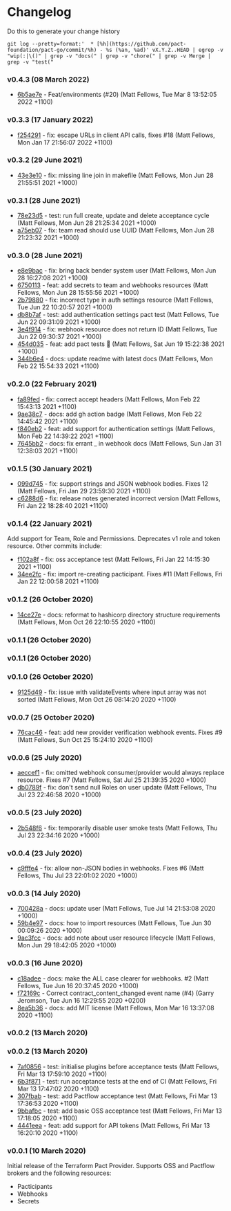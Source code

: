 # Changelog

Do this to generate your change history

    git log --pretty=format:'  * [%h](https://github.com/pact-foundation/pact-go/commit/%h) - %s (%an, %ad)' vX.Y.Z..HEAD | egrep -v "wip(:|\()" | grep -v "docs(" | grep -v "chore(" | grep -v Merge | grep -v "test("

### v0.4.3 (08 March 2022)

- [6b5ae7e](https://github.com/pactflow/terraform/commit/6b5ae7e) - Feat/environments (#20) (Matt Fellows, Tue Mar 8 13:52:05 2022 +1100)
  <a name="0.0.1"></a>

### v0.3.3 (17 January 2022)

- [f254291](https://github.com/pactflow/terraform/commit/f254291) - fix: escape URLs in client API calls, fixes #18 (Matt Fellows, Mon Jan 17 21:56:07 2022 +1100)

### v0.3.2 (29 June 2021)

- [43e3e10](https://github.com/pactflow/terraform/commit/43e3e10) - fix: missing line join in makefile (Matt Fellows, Mon Jun 28 21:55:51 2021 +1000)

### v0.3.1 (28 June 2021)

- [78e23d5](https://github.com/pactflow/terraform/commit/78e23d5) - test: run full create, update and delete acceptance cycle (Matt Fellows, Mon Jun 28 21:25:34 2021 +1000)
- [a75eb07](https://github.com/pactflow/terraform/commit/a75eb07) - fix: team read should use UUID (Matt Fellows, Mon Jun 28 21:23:32 2021 +1000)

### v0.3.0 (28 June 2021)

- [e8e9bac](https://github.com/pactflow/terraform/commit/e8e9bac) - fix: bring back bender system user (Matt Fellows, Mon Jun 28 16:27:08 2021 +1000)
- [6750113](https://github.com/pactflow/terraform/commit/6750113) - feat: add secrets to team and webhooks resources (Matt Fellows, Mon Jun 28 15:55:56 2021 +1000)
- [2b79880](https://github.com/pactflow/terraform/commit/2b79880) - fix: incorrect type in auth settings resource (Matt Fellows, Tue Jun 22 10:20:57 2021 +1000)
- [db8b7af](https://github.com/pactflow/terraform/commit/db8b7af) - test: add authentication settings pact test (Matt Fellows, Tue Jun 22 09:31:09 2021 +1000)
- [3e4f914](https://github.com/pactflow/terraform/commit/3e4f914) - fix: webhook resource does not return ID (Matt Fellows, Tue Jun 22 09:30:37 2021 +1000)
- [454d035](https://github.com/pactflow/terraform/commit/454d035) - feat: add pact tests 🤝 (Matt Fellows, Sat Jun 19 15:22:38 2021 +1000)
- [344b6e4](https://github.com/pactflow/terraform/commit/344b6e4) - docs: update readme with latest docs (Matt Fellows, Mon Feb 22 15:54:33 2021 +1100)

### v0.2.0 (22 February 2021)

- [fa89fed](https://github.com/pactflow/terraform/commit/fa89fed) - fix: correct accept headers (Matt Fellows, Mon Feb 22 15:43:13 2021 +1100)
- [9ae38c7](https://github.com/pactflow/terraform/commit/9ae38c7) - docs: add gh action badge (Matt Fellows, Mon Feb 22 14:45:42 2021 +1100)
- [f840eb2](https://github.com/pactflow/terraform/commit/f840eb2) - feat: add support for authentication settings (Matt Fellows, Mon Feb 22 14:39:22 2021 +1100)
- [7645bb2](https://github.com/pactflow/terraform/commit/7645bb2) - docs: fix errant \_ in webhook docs (Matt Fellows, Sun Jan 31 12:38:03 2021 +1100)

### v0.1.5 (30 January 2021)

- [099d745](https://github.com/pactflow/terraform/commit/099d745) - fix: support strings and JSON webhook bodies. Fixes 12 (Matt Fellows, Fri Jan 29 23:59:30 2021 +1100)
- [c6288d6](https://github.com/pactflow/terraform/commit/c6288d6) - fix: release notes generated incorrect version (Matt Fellows, Fri Jan 22 18:28:40 2021 +1100)

### v0.1.4 (22 January 2021)

Add support for Team, Role and Permissions. Deprecates v1 role and token resource. Other commits include:

- [f102a8f](https://github.com/pactflow/terraform/commit/f102a8f) - fix: oss acceptance test (Matt Fellows, Fri Jan 22 14:15:30 2021 +1100)
- [34ee2fc](https://github.com/pactflow/terraform/commit/34ee2fc) - fix: import re-creating pacticipant. Fixes #11 (Matt Fellows, Fri Jan 22 12:00:58 2021 +1100)

### v0.1.2 (26 October 2020)

- [14ce27e](https://github.com/pactflow/terraform/commit/14ce27e) - docs: reformat to hashicorp directory structure requirements (Matt Fellows, Mon Oct 26 22:10:55 2020 +1100)

### v0.1.1 (26 October 2020)

### v0.1.1 (26 October 2020)

### v0.1.0 (26 October 2020)

- [9125d49](https://github.com/pactflow/terraform/commit/9125d49) - fix: issue with validateEvents where input array was not sorted (Matt Fellows, Mon Oct 26 08:14:20 2020 +1100)

### v0.0.7 (25 October 2020)

- [76cac46](https://github.com/pactflow/terraform/commit/76cac46) - feat: add new provider verification webhook events. Fixes #9 (Matt Fellows, Sun Oct 25 15:24:10 2020 +1100)

### v0.0.6 (25 July 2020)

- [aeccef1](https://github.com/pactflow/terraform/commit/aeccef1) - fix: omitted webhook consumer/provider would always replace resource. Fixes #7 (Matt Fellows, Sat Jul 25 21:39:35 2020 +1000)
- [db0789f](https://github.com/pactflow/terraform/commit/db0789f) - fix: don't send null Roles on user update (Matt Fellows, Thu Jul 23 22:46:58 2020 +1000)

### v0.0.5 (23 July 2020)

- [2b548f6](https://github.com/pactflow/terraform/commit/2b548f6) - fix: temporarily disable user smoke tests (Matt Fellows, Thu Jul 23 22:34:16 2020 +1000)

### v0.0.4 (23 July 2020)

- [c9fffe4](https://github.com/pactflow/terraform/commit/c9fffe4) - fix: allow non-JSON bodies in webhooks. Fixes #6 (Matt Fellows, Thu Jul 23 22:01:02 2020 +1000)

### v0.0.3 (14 July 2020)

- [700428a](https://github.com/pactflow/terraform/commit/700428a) - docs: update user (Matt Fellows, Tue Jul 14 21:53:08 2020 +1000)
- [59b4e97](https://github.com/pactflow/terraform/commit/59b4e97) - docs: how to import resources (Matt Fellows, Tue Jun 30 00:09:26 2020 +1000)
- [9ac3fcc](https://github.com/pactflow/terraform/commit/9ac3fcc) - docs: add note about user resource lifecycle (Matt Fellows, Mon Jun 29 18:42:05 2020 +1000)

### v0.0.3 (16 June 2020)

- [c18adee](https://github.com/pactflow/terraform/commit/c18adee) - docs: make the ALL case clearer for webhooks. #2 (Matt Fellows, Tue Jun 16 20:37:45 2020 +1000)
- [f72169c](https://github.com/pactflow/terraform/commit/f72169c) - Correct contract_content_changed event name (#4) (Garry Jeromson, Tue Jun 16 12:29:55 2020 +0200)
- [8ea5b36](https://github.com/pactflow/terraform/commit/8ea5b36) - docs: add MIT license (Matt Fellows, Mon Mar 16 13:37:08 2020 +1100)

### v0.0.2 (13 March 2020)

### v0.0.2 (13 March 2020)

- [7af0856](https://github.com/pactflow/terraform/commit/7af0856) - test: initialise plugins before acceptance tests (Matt Fellows, Fri Mar 13 17:59:10 2020 +1100)
- [6b3f871](https://github.com/pactflow/terraform/commit/6b3f871) - test: run acceptance tests at the end of CI (Matt Fellows, Fri Mar 13 17:47:02 2020 +1100)
- [307fbab](https://github.com/pactflow/terraform/commit/307fbab) - test: add Pactflow acceptance test (Matt Fellows, Fri Mar 13 17:36:53 2020 +1100)
- [9bbafbc](https://github.com/pactflow/terraform/commit/9bbafbc) - test: add basic OSS acceptance test (Matt Fellows, Fri Mar 13 17:18:05 2020 +1100)
- [4441eea](https://github.com/pactflow/terraform/commit/4441eea) - feat: add support for API tokens (Matt Fellows, Fri Mar 13 16:20:10 2020 +1100)

### v0.0.1 (10 March 2020)

Initial release of the Terraform Pact Provider. Supports OSS and Pactflow brokers and the following resources:

- Pacticipants
- Webhooks
- Secrets

